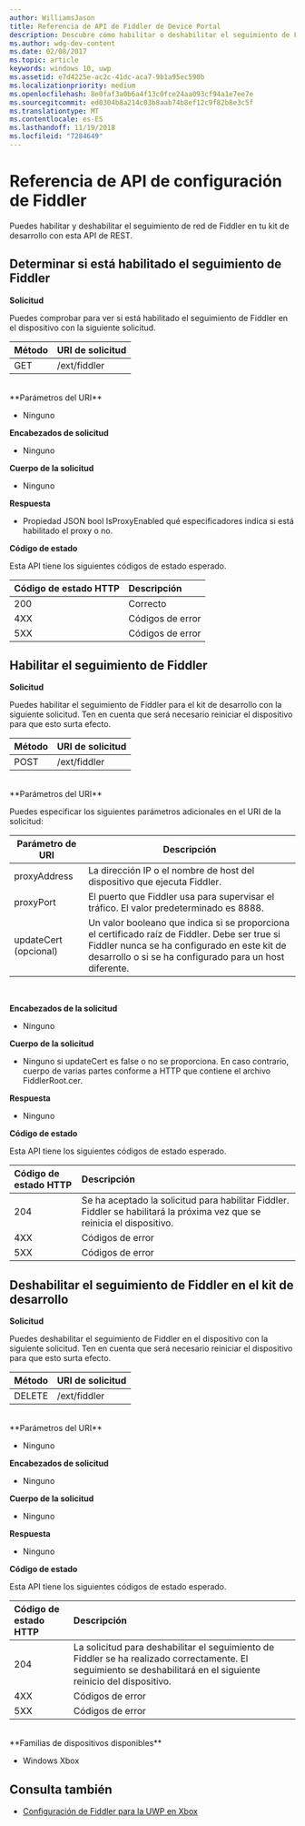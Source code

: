 ```yaml
---
author: WilliamsJason
title: Referencia de API de Fiddler de Device Portal
description: Descubre cómo habilitar o deshabilitar el seguimiento de Fiddler mediante programación.
ms.author: wdg-dev-content
ms.date: 02/08/2017
ms.topic: article
keywords: windows 10, uwp
ms.assetid: e7d4225e-ac2c-41dc-aca7-9b1a95ec590b
ms.localizationpriority: medium
ms.openlocfilehash: 8e0faf3a0b6a4f13c0fce24aa093cf94a1e7ee7e
ms.sourcegitcommit: ed0304b8a214c03b8aab74b8ef12c9f82b8e3c5f
ms.translationtype: MT
ms.contentlocale: es-ES
ms.lasthandoff: 11/19/2018
ms.locfileid: "7284649"
---
```

# <a name="fiddler-settings-api-reference"></a>Referencia de API de configuración de Fiddler   
Puedes habilitar y deshabilitar el seguimiento de red de Fiddler en tu kit de desarrollo con esta API de REST.

## <a name="determine-if-fiddler-tracing-is-enabled"></a>Determinar si está habilitado el seguimiento de Fiddler

**Solicitud**

Puedes comprobar para ver si está habilitado el seguimiento de Fiddler en el dispositivo con la siguiente solicitud.

Método      | URI de solicitud
:------     | :-----
GET | /ext/fiddler
<br />
**Parámetros del URI**

- Ninguno

**Encabezados de solicitud**

- Ninguno

**Cuerpo de la solicitud**   

- Ninguno

**Respuesta**   

- Propiedad JSON bool IsProxyEnabled qué especificadores indica si está habilitado el proxy o no.

**Código de estado**

Esta API tiene los siguientes códigos de estado esperado.

Código de estado HTTP      | Descripción
:------     | :-----
200 | Correcto
4XX | Códigos de error
5XX | Códigos de error

## <a name="enable-fiddler-tracing"></a>Habilitar el seguimiento de Fiddler

**Solicitud**

Puedes habilitar el seguimiento de Fiddler para el kit de desarrollo con la siguiente solicitud.  Ten en cuenta que será necesario reiniciar el dispositivo para que esto surta efecto.

Método      | URI de solicitud
:------     | :-----
POST | /ext/fiddler
<br />
**Parámetros del URI**

Puedes especificar los siguientes parámetros adicionales en el URI de la solicitud:

| Parámetro de URI      | Descripción     | 
| ------------------ |-----------------|
| proxyAddress       | La dirección IP o el nombre de host del dispositivo que ejecuta Fiddler. |
| proxyPort          | El puerto que Fiddler usa para supervisar el tráfico. El valor predeterminado es 8888. |
| updateCert (opcional)| Un valor booleano que indica si se proporciona el certificado raíz de Fiddler. Debe ser true si Fiddler nunca se ha configurado en este kit de desarrollo o si se ha configurado para un host diferente.  |
<br>

**Encabezados de la solicitud**

- Ninguno

**Cuerpo de la solicitud**

- Ninguno si updateCert es false o no se proporciona. En caso contrario, cuerpo de varias partes conforme a HTTP que contiene el archivo FiddlerRoot.cer.

**Respuesta**   

- Ninguno  

**Código de estado**

Esta API tiene los siguientes códigos de estado esperado.

Código de estado HTTP      | Descripción
:------     | :-----
204 | Se ha aceptado la solicitud para habilitar Fiddler. Fiddler se habilitará la próxima vez que se reinicia el dispositivo.
4XX | Códigos de error
5XX | Códigos de error

## <a name="disable-fiddler-tracing-on-the-devkit"></a>Deshabilitar el seguimiento de Fiddler en el kit de desarrollo

**Solicitud**

Puedes deshabilitar el seguimiento de Fiddler en el dispositivo con la siguiente solicitud. Ten en cuenta que será necesario reiniciar el dispositivo para que esto surta efecto.

Método      | URI de solicitud
:------     | :-----
DELETE | /ext/fiddler
<br />
**Parámetros del URI**

- Ninguno

**Encabezados de solicitud**

- Ninguno

**Cuerpo de la solicitud**   

- Ninguno

**Respuesta**   

- Ninguno 

**Código de estado**

Esta API tiene los siguientes códigos de estado esperado.

Código de estado HTTP      | Descripción
:------     | :-----
204 | La solicitud para deshabilitar el seguimiento de Fiddler se ha realizado correctamente. El seguimiento se deshabilitará en el siguiente reinicio del dispositivo.
4XX | Códigos de error
5XX | Códigos de error

<br />
**Familias de dispositivos disponibles**

* Windows Xbox

## <a name="see-also"></a>Consulta también
- [Configuración de Fiddler para la UWP en Xbox](uwp-fiddler.md)

